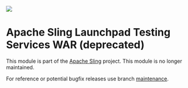 [<img src="https://sling.apache.org/res/logos/sling.png"/>](https://sling.apache.org)

# Apache Sling Launchpad Testing Services WAR (deprecated)

This module is part of the [Apache Sling](https://sling.apache.org) project. This module is no longer maintained.

For reference or potential bugfix releases use branch [maintenance](https://github.com/apache/sling-org-apache-sling-launchpad-test-services-war/tree/maintenance).
